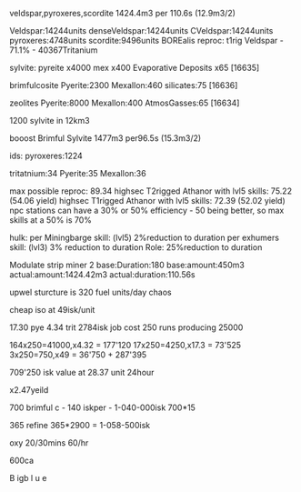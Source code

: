 veldspar,pyroxeres,scordite 
1424.4m3 per 110.6s (12.9m3/2)  
 
Veldspar:14244units
denseVeldspar:14244units
CVeldspar:14244units
pyroxeres:4748units
scordite:9496units
BOREalis reproc:
t1rig
Veldspar - 71.1% - 40367Tritanium
 
sylvite:
pyreite x4000
mex x400
Evaporative Deposits x65  [16635]

brimfulcosite
Pyerite:2300
Mexallon:460
silicates:75 [16636]

zeolites
Pyerite:8000
Mexallon:400
AtmosGasses:65 [16634]


1200 sylvite in 12km3

booost
Brimful Sylvite
1477m3 per96.5s (15.3m3/2)  


ids:
pyroxeres:1224

tritatnium:34
Pyerite:35
Mexallon:36
 
max possible reproc: 89.34
highsec T2rigged Athanor with lvl5 skills: 75.22 (54.06 yield)
highsec T1rigged Athanor with lvl5 skills: 72.39 (52.02 yield)
npc stations can have a 30% or 50% efficiency - 50 being better, so max skills at a 50% is 70%
 
 
 
hulk:
per Miningbarge skill: (lvl5)
 2%reduction to duration
per exhumers skill: (lvl3)
 3% reduction to duration
Role:
25%reduction to duration
 
Modulate strip miner 2
base:Duration:180
base:amount:450m3
actual:amount:1424.42m3
actual:duration:110.56s



upwel sturcture is 320 fuel units/day chaos




cheap iso at 49isk/unit

17.30 pye
4.34 trit
2784isk job cost
250 runs producing 25000

164x250=41000,x4.32 = 177'120
17x250=4250,x17.3   =  73'525
3x250=750,x49       =  36'750
                    +  287'395




709'250 isk value at 28.37 unit
24hour

x2.47yeild 



700 brimful c - 140 iskper - 1-040-000isk
700*15

365 refine
365*2900 = 1-058-500isk


oxy 20/30mins
60/hr

600ca

B igb l u e


